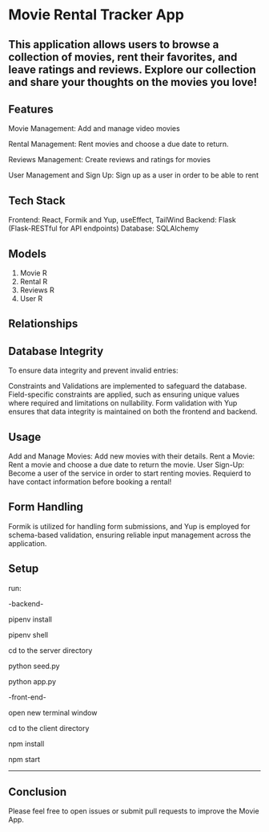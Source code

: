 # Movie Rental Tracker App

This application allows users to browse a collection of movies, rent their favorites, and leave ratings and reviews. Explore our collection and share your thoughts on the movies you love!
---

## Features

Movie Management: Add and manage video movies

Rental Management: Rent movies and choose a due date to return.

Reviews Management: Create reviews and ratings for movies 

User Management and Sign Up: Sign up as a user in order to be able to rent



## Tech Stack
Frontend: React, Formik and Yup, useEffect, TailWind
Backend: Flask (Flask-RESTful for API endpoints)
Database: SQLAlchemy


## Models
1. Movie
R
2. Rental
R
3. Reviews
R
4. User
R


## Relationships




## Database Integrity

To ensure data integrity and prevent invalid entries:

Constraints and Validations are implemented to safeguard the database.
Field-specific constraints are applied, such as ensuring unique values where required and limitations on nullability.
Form validation with Yup ensures that data integrity is maintained on both the frontend and backend.

## Usage
Add and Manage Movies: Add new movies with their details.
Rent a Movie: Rent a movie and choose a due date to return the movie.
User Sign-Up: Become a user of the service in order to start renting movies. Requierd to have contact information before booking a rental!

## Form Handling
Formik is utilized for handling form submissions, and Yup is employed for schema-based validation, ensuring reliable input management across the application.

## Setup

run:

-backend-

pipenv install

pipenv shell

cd to the server directory

python seed.py

python app.py

-front-end-

open new terminal window

cd to the client directory

npm install

npm start

---

## Conclusion

Please feel free to open issues or submit pull requests to improve the Movie App.